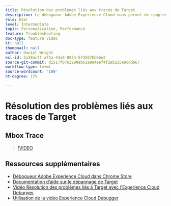 ```yaml
---
title: Résolution des problèmes liés aux traces de Target
description: Le débogueur Adobe Experience Cloud vous permet de comprendre rapidement et facilement votre implémentation Target. Découvrez comment vous authentifier dans l’Experience Cloud et utiliser le puissant outil Target Traces pour examiner les qualifications de votre activité et de votre audience, ainsi que votre profil de visiteur.
role: User
level: Intermediate
topic: Personalization, Performance
feature: Troubleshooting
doc-type: feature video
kt: null
thumbnail: null
author: Daniel Wright
exl-id: 5a38ac7f-a75a-43a8-8034-5735676b6be2
source-git-commit: d1517f0763290eb61a9e4eef4f2eb215a9cdd667
workflow-type: tm+mt
source-wordcount: '109'
ht-degree: 17%

---
```


# Résolution des problèmes liés aux traces de Target

## Mbox Trace

>[!VIDEO](https://video.tv.adobe.com/v/23113/?quality=12)

## Ressources supplémentaires

* [Débogueur Adobe Experience Cloud dans Chrome Store](https://chrome.google.com/webstore/detail/adobe-experience-cloud-de/ocdmogmohccmeicdhlhhgepeaijenapj)
* [Documentation d’aide sur le dépannage de Target](https://experienceleague.adobe.com/docs/target/using/troubleshoot/troubleshooting-target.html?lang=en)
* [Vidéo Résolution des problèmes liés à Target avec l’Experience Cloud Debugger](troubleshoot-with-the-experience-cloud-debugger.md)
* [Utilisation de la vidéo Experience Cloud Debugger](https://experienceleague.adobe.com/docs/debugger-learn/tutorials/experience-cloud-debugger/use-the-experience-cloud-debugger.html?lang=en)
